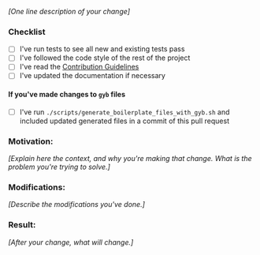 _[One line description of your change]_

<!-- Thanks for contributing to Swift Crypto! Before you submit your issue, please make sure you followed our checklist and check the appropriate boxes by putting an x in the [ ]: [x] -->

### Checklist
- [ ] I've run tests to see all new and existing tests pass
- [ ] I've followed the code style of the rest of the project
- [ ] I've read the [Contribution Guidelines](CONTRIBUTING.md)
- [ ] I've updated the documentation if necessary

#### If you've made changes to `gyb` files
- [ ] I've run `./scripts/generate_boilerplate_files_with_gyb.sh` and included updated generated files in a commit of this pull request

### Motivation:

_[Explain here the context, and why you're making that change. What is the problem you're trying to solve.]_

### Modifications:

_[Describe the modifications you've done.]_

### Result:

_[After your change, what will change.]_

